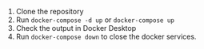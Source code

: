 1. Clone the repository
2. Run `docker-compose -d up` or `docker-compose up`
3. Check the output in Docker Desktop
4. Run `docker-compose down` to close the docker services.
